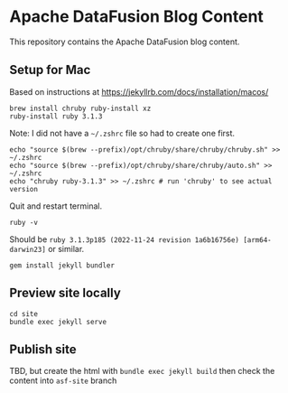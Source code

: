 # Apache DataFusion Blog Content

This repository contains the Apache DataFusion blog content.

## Setup for Mac

Based on instructions at https://jekyllrb.com/docs/installation/macos/

```shell
brew install chruby ruby-install xz
ruby-install ruby 3.1.3
```

Note: I did not have a `~/.zshrc` file so had to create one first.

```
echo "source $(brew --prefix)/opt/chruby/share/chruby/chruby.sh" >> ~/.zshrc
echo "source $(brew --prefix)/opt/chruby/share/chruby/auto.sh" >> ~/.zshrc
echo "chruby ruby-3.1.3" >> ~/.zshrc # run 'chruby' to see actual version
```

Quit and restart terminal.

```shell
ruby -v
```
Should be `ruby 3.1.3p185 (2022-11-24 revision 1a6b16756e) [arm64-darwin23]` or similar.

```shell
gem install jekyll bundler
```

## Preview site locally

```shell
cd site
bundle exec jekyll serve
```

## Publish site

TBD, but create the html with `bundle exec jekyll build` then check the content into `asf-site` branch